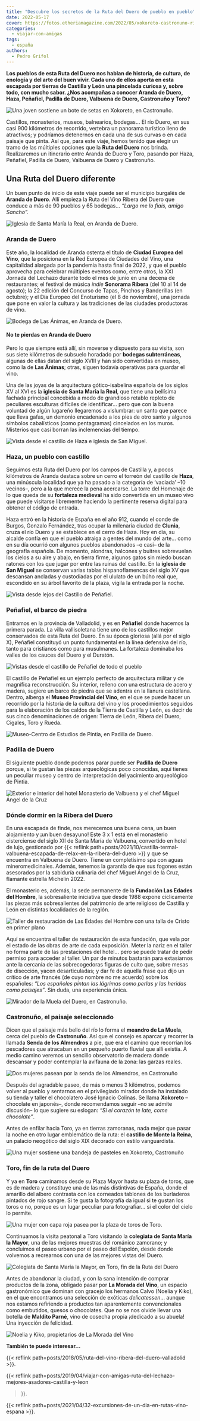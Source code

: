 ```yaml
---
title: "Descubre los secretos de la Ruta del Duero de pueblo en pueblo"
date: 2022-05-17
cover: https://fotos.etheriamagazine.com/2022/05/xokoreto-castronuno-ribera-duero.jpg
categories: 
  - viajar-con-amigas
tags: 
  - españa
authors: 
  - Pedro Grifol
---
```


**Los pueblos de esta Ruta del Duero nos hablan de historia, de cultura, de enología y 
del arte del buen vivir. Cada uno de ellos aporta en esta escapada por tierras de 
Castilla y León una pincelada curiosa y, sobre todo, con mucho sabor. ¿Nos acompañas a 
conocer Aranda de Duero, Haza, Peñafiel, Padilla de Duero, Valbuena de Duero, Castronuño 
y Toro?** 

![Una joven sostiene un bote de setas en Xokoreto, en Castronuño.](https://fotos.etheriamagazine.com/2022/05/xokoreto-castronuno-ribera-duero.jpg "Xokoreto, en Castronuño. © Pedro Grifol")

Castillos, monasterios, museos, balnearios, bodegas… El río Duero, en sus casi 900 
kilómetros de recorrido, vertebra un panorama turístico lleno de atractivos; y podríamos 
detenernos en cada una de sus curvas o en cada paisaje que pinta. Así que, para este 
viaje, hemos tenido que elegir un tramo de las múltiples opciones que la **Ruta del 
Duero** nos brinda. Realizaremos un itinerario entre Aranda de Duero y Toro, pasando por 
Haza, Peñafiel, Padilla de Duero, Valbuena de Duero y Castronuño. 

## Una Ruta del Duero diferente

Un buen punto de inicio de este viaje puede ser el municipio burgalés de **Aranda de 
Duero**. Allí empieza la Ruta del Vino Ribera del Duero que conduce a más de 90 pueblos 
y 65 bodegas… _“Largo me lo fiais, amigo Sancho”._ 

![Iglesia de Santa María la Real, en Aranda de Duero.](https://fotos.etheriamagazine.com/2022/05/Aranda-de-Duero-iglesia-de-Santa-Maria.jpg "Iglesia de Santa María la Real, en Aranda de Duero. © Pedro Grifol")

### Aranda de Duero

Este año, la localidad de Aranda ostenta el título de **Ciudad Europea del Vino**, que 
la posiciona en la Red Europea de Ciudades del Vino, una capitalidad alargada por la 
pandemia hasta final de 2022, y que el pueblo aprovecha para celebrar múltiples eventos 
como, entre otros, la XXI Jornada del Lechazo durante todo el mes de junio en una decena 
de restaurantes; el festival de música _indie_ **Sonorama Ribera** (del 10 al 14 de 
agosto); la 22 edición del Concurso de Tapas, Pinchos y Banderillas (en octubre); y el 
Día Europeo del Enoturismo (el 8 de noviembre), una jornada que pone en valor la cultura 
y las tradiciones de las ciudades productoras de vino. 

![Bodega de Las Ánimas, en Aranda de Duero.](https://fotos.etheriamagazine.com/2022/05/aranda-Bodega-animas.jpg "Bodega de Las Ánimas, en Aranda de Duero. © Pedro Grifol")

#### No te pierdas en Aranda de Duero

Pero lo que siempre está allí, sin moverse y dispuesto para su visita, son sus siete 
kilómetros de subsuelo horadado por **bodegas subterráneas**, algunas de ellas datan del 
siglo XVIII y han sido convertidas en museo, como la de **Las Ánimas**; otras, siguen 
todavía operativas para guardar el vino. 

Una de las joyas de la arquitectura gótico-isabelina española de los siglos XV al XVI es 
la **iglesia de Santa María la Real**, que tiene una bellísima fachada principal 
concebida a modo de grandioso retablo repleto de peculiares esculturas difíciles de 
identificar… pero que con la buena voluntad de algún lugareño llegaremos a vislumbrar: 
un santo que parece que lleva gafas, un demonio encadenado a los pies de otro santo y 
algunos símbolos cabalísticos (como pentagramas) cincelados en los muros. Misterios que 
casi borran las inclemencias del tiempo. 

![Vista desde el castillo de Haza e iglesia de San Miguel.](https://fotos.etheriamagazine.com/2022/05/Iglesia-de-San-Miguel-Haza.jpg "Vista desde el castillo de Haza e iglesia de San Miguel. © Pedro Grifol")

### Haza, un pueblo con castillo

Seguimos esta Ruta del Duero por los campos de Castilla y, a pocos kilómetros de Aranda 
destaca sobre un cerro el torreón del castillo de **Haza**, una minúscula localidad que 
ya ha pasado a la categoría de ‘vaciada’ –10 vecinos–, pero a la que merece la pena 
acercarse. La torre del Homenaje de lo que queda de su **fortaleza medieval** ha sido 
convertida en un museo vivo que puede visitarse libremente haciendo la pertinente 
reserva digital para obtener el código de entrada. 

Haza entró en la historia de España en el año 912, cuando el conde de Burgos, Gonzalo 
Fernández, tras ocupar la milenaria ciudad de **Clunia**, cruza el río Duero y se 
establece en el cerro de Haza. Hoy en día, su alcalde confía en que el pueblo atraiga a 
gentes del mundo del arte… como en su día ocurrió con algunos pueblos abandonados –o 
casi– de la geografía española. De momento, alondras, halcones y buitres sobrevuelan los 
cielos a su aire y abajo, en tierra firme, algunos gatos sin miedo buscan ratones con 
los que jugar por entre las ruinas del castillo. En la **iglesia de San Miguel** se 
conservan varias tablas hispanoflamencas del siglo XV que descansan ancladas y 
custodiadas por el ululato de un búho real que, escondido en su árbol favorito de la 
plaza, vigila la entrada por la noche. 

![Vista desde lejos del Castillo de Peñafiel.](https://fotos.etheriamagazine.com/2022/05/Castillo-de-Penafiel.jpg "Castillo de Peñafiel. © Pedro Grifol")

### Peñafiel, el barco de piedra

Entramos en la provincia de Valladolid, y es en **Peñafiel** donde hacemos la primera 
parada. La villa vallisoletana tiene uno de los castillos mejor conservados de esta Ruta 
del Duero. En su época gloriosa (allá por el siglo X), Peñafiel constituyó un punto 
fundamental en la línea defensiva del río, tanto para cristianos como para musulmanes. 
La fortaleza dominaba los valles de los cauces del Duero y el Duratón. 

![Vistas desde el castillo de Peñafiel de todo el pueblo](https://fotos.etheriamagazine.com/2022/05/vistas-castillo-de-Penafiel.jpg "Vistas desde el castillo de Peñafiel. © Pedro Grifol")

El castillo de Peñafiel es un ejemplo perfecto de arquitectura militar y de magnífica 
reconstrucción. Su interior, relleno con una estructura de acero y madera, sugiere un 
barco de piedra que se adentra en la llanura castellana. Dentro, alberga el **Museo 
Provincial del Vino**, en el que se puede hacer un recorrido por la historia de la 
cultura del vino y los procedimientos seguidos para la elaboración de los caldos de la 
Tierra de Castilla y León, es decir de sus cinco denominaciones de origen: Tierra de 
León, Ribera del Duero, Cigales, Toro y Rueda. 

![Museo-Centro de Estudios de Pintia, en Padilla de Duero.](https://fotos.etheriamagazine.com/2022/05/Padilla-de-Duero-Museo.jpg "Museo-Centro de Estudios de Pintia, en Padilla de Duero. © Pedro Grifol")

### Padilla de Duero

El siguiente pueblo donde podemos parar puede ser **Padilla de Duero** porque, si te 
gustan las piezas arqueológicas poco conocidas, aquí tienes un peculiar museo y centro 
de interpretación del yacimiento arqueológico de Pintia. 

![Exterior e interior del hotel Monasterio de Valbuena y el chef Miguel Ángel de la Cruz](https://fotos.etheriamagazine.com/2022/05/Hotel-Monasterio-Valbuena-de-Duero.jpg "Exterior e interior del hotel Monasterio de Valbuena © Pedro Grifol y el chef Miguel Ángel de la Cruz.")

### Dónde dormir en la Ribera del Duero

En una escapada de finde, nos merecemos una buena cena, un buen alojamiento y ¡un buen 
desayuno! Este 3 x 1 está en el monasterio cisterciense del siglo XII de Santa María de 
Valbuena, convertido en hotel de lujo, gestionado por {{< reflink 
path=posts/2021/10/castilla-termal-valbuena-escapada-de-relax-en-la-ribera-del-duero >}} 
y que se encuentra en Valbuena de Duero. Tiene un completísimo spa con aguas 
mineromedicinales. Además, tenemos la garantía de que sus fogones están asesorados por 
la sabiduría culinaria del chef Miguel Ángel de la Cruz, flamante estrella Michelin 
2022. 

El monasterio es, además, la sede permanente de la **Fundación Las Edades del Hombre**, 
la sobresaliente iniciativa que desde 1988 expone cíclicamente las piezas más 
sobresalientes del patrimonio de arte religioso de Castilla y León en distintas 
localidades de la región. 

![Taller de restauración de Las Edades del Hombre con una talla de Cristo en primer plano](https://fotos.etheriamagazine.com/2022/05/Taller-Las-Edades-del-Hombre.jpg "Taller de restauración de Las Edades del Hombre.© Pedro Grifol")

Aquí se encuentra el taller de restauración de esta fundación, que vela por el estado de 
las obras de arte de cada exposición. Meter la nariz en el taller no forma parte de las 
prestaciones del hotel… pero se puede tratar de pedir permiso para acceder al taller. Un 
par de minutos bastarán para extasiarnos ante la cercanía de las sobrecogedoras figuras 
de culto que, sobre mesas de disección, yacen desarticuladas; y dar fe de aquella frase 
que dijo un crítico de arte francés (de cuyo nombre no me acuerdo) sobre los españoles: 
_“Los españoles pintan las lágrimas como perlas y las heridas como paisajes”_. Sin duda, 
una experiencia única. 

![Mirador de la Muela del Duero, en Castronuño.](https://fotos.etheriamagazine.com/2022/05/Mirador-de-la-Muela-del-Duero-Castronuno.jpg "Mirador de la Muela del Duero, en Castronuño. © Pedro Grifol")

### Castronuño, el paisaje seleccionado

Dicen que el paisaje más bello del río lo forma el **meandro de La Muela**, cerca del 
pueblo de **Castronuño**. Así que el consejo es aparcar y recorrer la llamada **Senda de 
los Almendros** a pie, que era el camino que recorrían los pescadores que atracaban en 
un pequeño puerto fluvial que allí existía. A medio camino veremos un sencillo 
observatorio de madera donde descansar y poder contemplar la avifauna de la zona: las 
garzas reales. 

![Dos mujeres pasean por la senda de los Almendros, en Castronuño](https://fotos.etheriamagazine.com/2022/05/Senda-de-los-almendros-Castronuno.jpg "Senda de los Almendros, en Castronuño. © Pedro Grifol")

Después del agradable paseo, de más o menos 3 kilómetros, podemos volver al pueblo y 
sentarnos en el privilegiado mirador donde ha instalado su tienda y taller el 
chocolatero José Ignacio Colinas. Se llama **Xokoreto** –chocolate en japonés–, donde 
recomendamos seguir –no se admite discusión– lo que sugiere su eslogan: _“Si el corazón 
te late, come chocolate”_. 

Antes de enfilar hacia Toro, ya en tierras zamoranas, nada mejor que pasar la noche en 
otro lugar emblemático de la ruta: el **castillo de Monte la Reina**, un palacio 
neogótico del siglo XIX decorado con estilo vanguardista. 

![Una mujer sostiene una bandeja de pasteles en Xokoreto, Castronuño](https://fotos.etheriamagazine.com/2022/05/Kokoreto-castronuno-ribera-duero.jpg "Xokoreto, en Castronuño. © Pedro Grifol")

### Toro, fin de la ruta del Duero

Y ya en **Toro** caminamos desde su Plaza Mayor hasta su plaza de toros, que es de 
madera y constituye una de las más distintivas de España, donde el amarillo del albero 
contrasta con los corneados tablones de los burladeros pintados de rojo sangre. Si te 
gusta la fotografía da igual si te gustan los toros o no, porque es un lugar peculiar 
para fotografiar… si el color del cielo lo permite. 

![Una mujer con capa roja pasea por la plaza de toros de Toro.](https://fotos.etheriamagazine.com/2022/05/Plaza-de-toros-de-Toro.jpg "Plaza de toros de la ciudad de Toro. © Pedro Grifol")

Continuamos la visita peatonal a Toro visitando la **colegiata de Santa María la 
Mayor**, una de las mejores muestras del románico zamorano; y concluimos el paseo urbano 
por el paseo del Espolón, desde donde volvemos a recrearnos con una de las mejores 
vistas del Duero. 

![Colegiata de Santa María la Mayor, en Toro, fin de la Ruta del Duero](https://fotos.etheriamagazine.com/2022/05/Toro-Colegiata-de-Santa-Maria-la-Mayor.jpg "Colegiata de Santa María la Mayor, en Toro. © Pedro Grifol")

Antes de abandonar la ciudad, y con la sana intención de comprar productos de la zona, 
obligado pasar por **La Morada del Vino**, un espacio gastronómico que dominan con 
gracejo los hermanos Calvo (Noelia y Kiko), en el que encontramos una selección de 
exóticas _delicatessen_… aunque nos estamos refiriendo a productos tan aparentemente 
convencionales como embutidos, quesos o chocolates. Que no se nos olvide llevar una 
botella de **Maldito Parné**, vino de cosecha propia ¡dedicado a su abuela! Una 
inyección de felicidad. 

![Noelia y Kiko, propietarios de La Morada del Vino](https://fotos.etheriamagazine.com/2022/05/Noelia-y-Kiko-La-Morada-del-Vino.jpg "Noelia y Kiko, propietarios de La Morada del Vino. © Pedro Grifol")

**También te puede interesar...** 

{{< reflink path=posts/2018/05/ruta-del-vino-ribera-del-duero-valladolid >}}. 

{{< reflink 
path=posts/2019/04/viajar-con-amigas-ruta-del-lechazo-mejores-asadores-castilla-y-leon 
>}}. 

{{< reflink path=posts/2021/04/32-excursiones-de-un-dia-en-rutas-vino-espana >}}.
